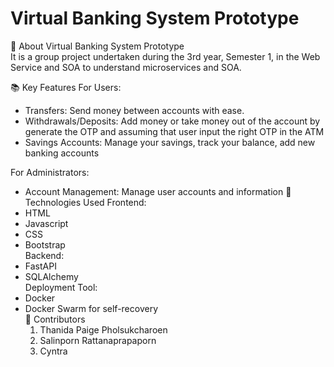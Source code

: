 # Virtual Banking System Prototype

🏦 About Virtual Banking System Prototype <br>
It is a group project undertaken during the 3rd year, Semester 1, in the Web Service and SOA to understand microservices and SOA.

📚 Key Features<be>
For Users:
- Transfers: Send money between accounts with ease.
- Withdrawals/Deposits: Add money or take money out of the account by generate the OTP and assuming that user input the right OTP in the ATM
- Savings Accounts: Manage your savings, track your balance, add new banking accounts<be>

For Administrators:
- Account Management: Manage user accounts and information
🚀 Technologies Used<be>
Frontend:<br>
- HTML
- Javascript
- CSS
- Bootstrap<br>
Backend:
- FastAPI
- SQLAlchemy<br>
Deployment Tool:
- Docker
- Docker Swarm for self-recovery<br>
👥 Contributors<br>
  1. Thanida Paige Pholsukcharoen
  2. Salinporn Rattanaprapaporn
  3. Cyntra
